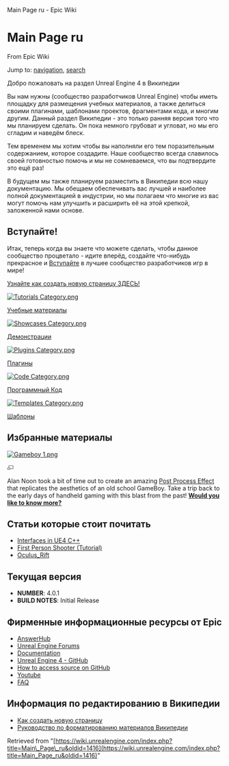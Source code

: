 Main Page ru - Epic Wiki             

Main Page ru
============

From Epic Wiki

Jump to: [navigation](#mw-navigation), [search](#p-search)

Добро пожаловать на раздел Unreal Engine 4 в Википедии

Вы нам нужны (сообщество разработчиков Unreal Engine) чтобы иметь площадку для размещения учебных материалов, а также делиться своими плагинами, шаблонами проектов, фрагментами кода, и многим другим. Данный раздел Википедии - это только ранняя версия того что мы планируем сделать. Он пока немного грубоват и угловат, но мы его сгладим и наведём блеск.

Тем временем мы хотим чтобы вы наполняли его тем поразительным содержанием, которое создадите. Наше сообщество всегда славилось своей готовностью помочь и мы не сомневаемся, что вы подтвердите это ещё раз!

В будущем мы также планируем разместить в Википедии всю нашу документацию. Мы обещаем обеспечивать вас лучшей и наиболее полной документацией в индустрии, но мы полагаем что многие из вас могут помочь нам улучшить и расширить её на этой крепкой, заложенной нами основе.

Вступайте!
----------

Итак, теперь когда вы знаете что можете сделать, чтобы данное сообщество процветало - идите вперёд, создайте что-нибудь прекрасное и [Вступайте](/Get_Involved "Get Involved") в лучшее сообщество разработчиков игр в мире!

[Узнайте как создать новую страницу ЗДЕСЬ!](/Get_Involved#Adding_New_Pages "Get Involved")

[![Tutorials Category.png](https://d26ilriwvtzlb.cloudfront.net/9/97/Tutorials_Category.png)](/Category:Tutorials "Category:Tutorials")

[Учебные материалы](/Category:Tutorials "Category:Tutorials")

[![Showcases Category.png](https://d26ilriwvtzlb.cloudfront.net/3/34/Showcases_Category.png)](/Category:Showcases "Category:Showcases")

[Демонстрации](/Category:Showcases "Category:Showcases")

[![Plugins Category.png](https://d26ilriwvtzlb.cloudfront.net/4/49/Plugins_Category.png)](/Category:Plug-ins "Category:Plug-ins")

[Плагины](/Category:Plug-ins "Category:Plug-ins")

[![Code Category.png](https://d26ilriwvtzlb.cloudfront.net/7/7a/Code_Category.png)](/Category:Code "Category:Code")

[Программный Код](/Category:Code "Category:Code")

[![Templates Category.png](https://d26ilriwvtzlb.cloudfront.net/3/3b/Templates_Category.png)](/Category:Templates "Category:Templates")

[Шаблоны](/Category:Templates "Category:Templates")

Избранные материалы
-------------------

[![Gameboy 1.png](https://d3ar1piqh1oeli.cloudfront.net/9/9f/Gameboy_1.png/260px-Gameboy_1.png)](/File:Gameboy_1.png)

[![](/skins/common/images/magnify-clip.png)](/File:Gameboy_1.png "Enlarge")

Alan Noon took a bit of time out to create an amazing [Post Process Effect](/GameBoy_Post_Process_Effect_in_UE4 "GameBoy Post Process Effect in UE4") that replicates the aesthetics of an old school GameBoy. Take a trip back to the early days of handheld gaming with this blast from the past! **[Would you like to know more?](/GameBoy_Post_Process_Effect_in_UE4 "GameBoy Post Process Effect in UE4")**

Статьи которые стоит почитать
-----------------------------

*   [Interfaces in UE4 C++](/Interfaces_in_UE4_C%2B%2B "Interfaces in UE4 C++")
*   [First Person Shooter (Tutorial)](/First_Person_Shooter_(Tutorial) "First Person Shooter (Tutorial)")
*   [Oculus\_Rift](/Oculus_Rift "Oculus Rift")

Текущая версия
--------------

*   **NUMBER**: 4.0.1
*   **BUILD NOTES**: Initial Release

Фирменные информационные ресурсы от Epic
----------------------------------------

*   [AnswerHub](//answers.unrealengine.com)
*   [Unreal Engine Forums](http://forums.UnrealEngine.com)
*   [Documentation](//docs.unrealengine.com)
*   [Unreal Engine 4 - GitHub](//github.com/EpicGames)
*   [How to access source on GitHub](//www.unrealengine.com/ue4-on-github)
*   [Youtube](//www.youtube.com/playlist?list=PLZlv_N0_O1gaCL2XjKluO7N2Pmmw9pvhE)
*   [FAQ](//www.unrealengine.com/faq)

Информация по редактированию в Википедии
----------------------------------------

*   [Как создать новую страницу](https://wiki.unrealengine.com/Get_Involved#Adding_New_Pages)
*   [Руководство по форматированию материалов Википедии](http://www.mediawiki.org/wiki/Help:Formatting)

Retrieved from "[https://wiki.unrealengine.com/index.php?title=Main\_Page\_ru&oldid=1416](https://wiki.unrealengine.com/index.php?title=Main_Page_ru&oldid=1416)"